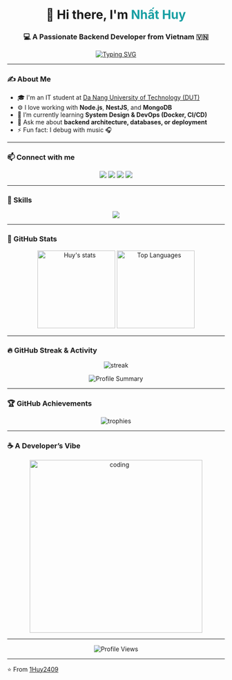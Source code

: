 <!-- Profile Header -->
<h1 align="center">👋 Hi there, I'm <span style="color:#179fa3">Nhất Huy</span></h1>
<h3 align="center">💻 A Passionate Backend Developer from Vietnam 🇻🇳</h3>

<p align="center">
  <a href="https://git.io/typing-svg">
    <img src="https://readme-typing-svg.demolab.com?font=Fira+Code&pause=1000&color=179fa3&width=435&lines=Backend+Developer;NodeJS+%7C+NestJS+%7C+Express;Loves+Clean+Code+and+System+Design" alt="Typing SVG" />
  </a>
</p>

---

### ✍ About Me
- 🎓 I'm an IT student at [Da Nang University of Technology (DUT)](https://dut.udn.vn/)  
- ⚙️ I love working with **Node.js**, **NestJS**, and **MongoDB**  
- 🌱 I’m currently learning **System Design & DevOps (Docker, CI/CD)**  
- 💬 Ask me about **backend architecture, databases, or deployment**  
- ⚡ Fun fact: I debug with music 🎧  

---

### 📫 Connect with me
<p align="center">
  <a href="https://x.com/1HuyOneZ24"><img src="https://img.shields.io/badge/Twitter-000000?style=for-the-badge&logo=x&logoColor=white"/></a>
  <a href="https://www.facebook.com/nguyenhuyone"><img src="https://img.shields.io/badge/Facebook-1877F2?style=for-the-badge&logo=facebook&logoColor=white"/></a>
  <a href="https://github.com/1Huy2409"><img src="https://img.shields.io/badge/GitHub-171515?style=for-the-badge&logo=github&logoColor=white"/></a>
  <a href="mailto:nhathuy2409@gmail.com"><img src="https://img.shields.io/badge/Gmail-D14836?style=for-the-badge&logo=gmail&logoColor=white"/></a>
</p>

---

### 🧠 Skills
<p align="center">
  <img src="https://skillicons.dev/icons?i=nodejs,express,nestjs,java,spring,mysql,postgresql,mongodb,git,github,linux,docker,postman,vscode,androidstudio&perline=8" />
</p>

---

### 🚀 GitHub Stats
<p align="center">
  <img height="180em" src="https://github-readme-stats.vercel.app/api?username=1Huy2409&show_icons=true&theme=radical&count_private=true&include_all_commits=true" alt="Huy's stats"/>
  <img height="180em" src="https://github-readme-stats.vercel.app/api/top-langs/?username=1Huy2409&layout=compact&langs_count=10&theme=radical" alt="Top Languages"/>
</p>

---

### 🔥 GitHub Streak & Activity
<p align="center">
  <img src="https://github-readme-streak-stats.herokuapp.com/?user=1Huy2409&theme=radical" alt="streak"/>
</p>

<p align="center">
  <img src="https://github-profile-summary-cards.vercel.app/api/cards/profile-details?username=1Huy2409&theme=radical" alt="Profile Summary"/>
</p>

---

### 🏆 GitHub Achievements
<p align="center">
  <img src="https://github-profile-trophy.vercel.app/?username=1Huy2409&theme=radical&no-bg=true&margin-w=15" alt="trophies"/>
</p>

---

### ☕ A Developer’s Vibe
<p align="center">
  <img src="https://media.giphy.com/media/qgQUggAC3Pfv687qPC/giphy.gif" width="400" alt="coding"/>
</p>

---

<p align="center">
  <img src="https://komarev.com/ghpvc/?username=1Huy2409&color=179fa3&style=for-the-badge" alt="Profile Views" />
</p>

---
⭐️ From [1Huy2409](https://github.com/1Huy2409)
